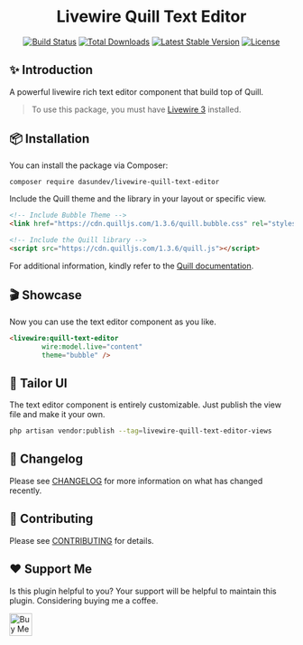 <h1 align="center">Livewire Quill Text Editor</h1>

<p align="center">
    <a href="https://github.com/dasundev/livewire-quill-text-editor/actions"><img src="https://github.com/dasundev/livewire-quill-text-editor/workflows/tests/badge.svg" alt="Build Status"></a>
    <a href="https://packagist.org/packages/dasundev/livewire-quill-text-editor"><img src="https://img.shields.io/packagist/dt/dasundev/livewire-quill-text-editor" alt="Total Downloads"></a>
    <a href="https://packagist.org/packages/dasundev/livewire-quill-text-editor"><img src="https://img.shields.io/packagist/v/dasundev/livewire-quill-text-editor" alt="Latest Stable Version"></a>
    <a href="https://packagist.org/packages/dasundev/livewire-quill-text-editor"><img src="https://img.shields.io/packagist/l/dasundev/livewire-quill-text-editor" alt="License"></a>
</p>

## ✨ Introduction
A powerful livewire rich text editor component that build top of Quill.

> To use this package, you must have [Livewire 3](https://livewire.laravel.com/) installed.

## 📦 Installation
You can install the package via Composer:
```bash
composer require dasundev/livewire-quill-text-editor
```

Include the Quill theme and the library in your layout or specific view.
```html
<!-- Include Bubble Theme -->
<link href="https://cdn.quilljs.com/1.3.6/quill.bubble.css" rel="stylesheet">

<!-- Include the Quill library -->
<script src="https://cdn.quilljs.com/1.3.6/quill.js"></script>
```
For additional information, kindly refer to the [Quill documentation](https://quilljs.com/docs/quickstart/).

## 🎬 Showcase
Now you can use the text editor component as you like.
```html
<livewire:quill-text-editor
        wire:model.live="content"
        theme="bubble" />
```

## 🎨 Tailor UI
The text editor component is entirely customizable. Just publish the view file and make it your own.
```bash
php artisan vendor:publish --tag=livewire-quill-text-editor-views
```

## 🔄 Changelog

Please see [CHANGELOG](CHANGELOG.md) for more information on what has changed recently.

## 🤝 Contributing

Please see [CONTRIBUTING](CONTRIBUTING.md) for details.

## ❤️ Support Me

Is this plugin helpful to you? Your support will be helpful to maintain this plugin. Considering buying me a coffee.

<a href='https://ko-fi.com/M4M41O7P3' target='_blank'><img height='40' style='border:0px;height:40px;' src='https://storage.ko-fi.com/cdn/kofi3.png?v=3' border='0' alt='Buy Me a Coffee at ko-fi.com' /></a>